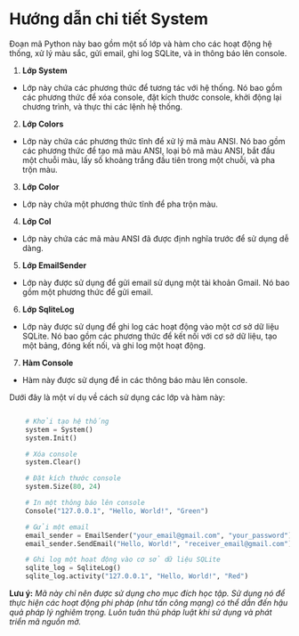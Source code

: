 # Hướng dẫn chi tiết System

Đoạn mã Python này bao gồm một số lớp và hàm cho các hoạt động hệ thống, xử lý màu sắc, gửi email, ghi log SQLite, và in thông báo lên console.

1. **Lớp System**
- Lớp này chứa các phương thức để tương tác với hệ thống. Nó bao gồm các phương thức để xóa console, đặt kích thước console, khởi động lại chương trình, và thực thi các lệnh hệ thống.

2. **Lớp Colors**
- Lớp này chứa các phương thức tĩnh để xử lý mã màu ANSI. Nó bao gồm các phương thức để tạo mã màu ANSI, loại bỏ mã màu ANSI, bắt đầu một chuỗi màu, lấy số khoảng trắng đầu tiên trong một chuỗi, và pha trộn màu.

3. **Lớp Color**
- Lớp này chứa một phương thức tĩnh để pha trộn màu.

4. **Lớp Col**
- Lớp này chứa các mã màu ANSI đã được định nghĩa trước để sử dụng dễ dàng.

5. **Lớp EmailSender**
- Lớp này được sử dụng để gửi email sử dụng một tài khoản Gmail. Nó bao gồm một phương thức để gửi email.

6. **Lớp SqliteLog**
- Lớp này được sử dụng để ghi log các hoạt động vào một cơ sở dữ liệu SQLite. Nó bao gồm các phương thức để kết nối với cơ sở dữ liệu, tạo một bảng, đóng kết nối, và ghi log một hoạt động.

7. **Hàm Console**
- Hàm này được sử dụng để in các thông báo màu lên console.

Dưới đây là một ví dụ về cách sử dụng các lớp và hàm này:

```python

    # Khởi tạo hệ thống
    system = System()
    system.Init()

    # Xóa console
    system.Clear()

    # Đặt kích thước console
    system.Size(80, 24)

    # In một thông báo lên console
    Console("127.0.0.1", "Hello, World!", "Green")

    # Gửi một email
    email_sender = EmailSender("your_email@gmail.com", "your_password")
    email_sender.SendEmail("Hello, World!", "receiver_email@gmail.com")

    # Ghi log một hoạt động vào cơ sở dữ liệu SQLite
    sqlite_log = SqliteLog()
    sqlite_log.activity("127.0.0.1", "Hello, World!", "Red")
```

**Lưu ý:** *Mã này chỉ nên được sử dụng cho mục đích học tập. Sử dụng nó để thực hiện các hoạt động phi pháp (như tấn công mạng) có thể dẫn đến hậu quả pháp lý nghiêm trọng. Luôn tuân thủ pháp luật khi sử dụng và phát triển mã nguồn mở.*